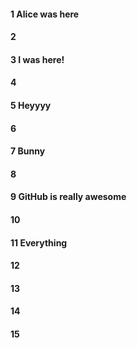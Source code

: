 #### 1 Alice was here
#### 2
#### 3 I was here!
#### 4
#### 5 Heyyyy
#### 6
#### 7 Bunny
#### 8
#### 9 GitHub is really awesome
#### 10
#### 11 Everything
#### 12
#### 13
#### 14
#### 15